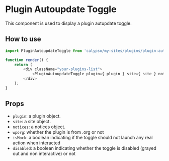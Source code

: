 # Plugin Autoupdate Toggle

This component is used to display a plugin autupdate toggle.

## How to use

```js
import PluginAutoupdateToggle from 'calypso/my-sites/plugins/plugin-autoupdate-toggle';

function render() {
	return (
		<div className="your-plugins-list">
			<PluginAutoupdateToggle plugin={ plugin } site={ site } notices={ notices } wporg={ true } />
		</div>
	);
}
```

## Props

- `plugin`: a plugin object.
- `site`: a site object.
- `notices`: a notices object.
- `wporg`: whether the plugin is from .org or not
- `isMock`: a boolean indicating if the toggle should not launch any real action when interacted
- `disabled`: a boolean indicating whether the toggle is disabled (grayed out and non interactive) or not
